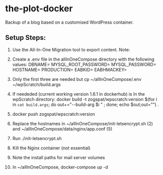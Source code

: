 # the-plot-docker

Backup of a blog based on a customised WordPress container. 

## Setup Steps:
1. Use the All-In-One Migration tool to export content. Note:
2. Create a .env file in the allInOneCompose directory with the following values:
DBNAME=
MYSQL_ROOT_PASSWORD=
MYSQL_PASSWORD=
HOSTNAME=
PRODUCTION=
EABKID=
EABHMACKEY=

3. Only the first three are needed but cp ~/allInOneCompose/.env ~/wpScratch/build.args
4. If neededed (current working version 1.6.1 in dockerhub) is In the wpScratch directory: docker build -t zogspat/wpscratch:version $(for i in `cat build.args`; do out+="--build-arg $i " ; done; echo $out;out="") .
5. docker push zogspat/wpscratch:version
6. Replace the hostnames in ~/allInOneCompose/init-letsencrypt.sh (2) and ~/allInOneCompose/data/nginx/app.conf (5)
7. Run ./init-letsencrypt.sh
8. Kill the Nginx container (not essential)
9. Note the install paths for mail server volumes
10. In ~/allInOneCompose, docker-compose up -d
